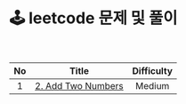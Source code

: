 # 🕹 leetcode 문제 및 풀이
<br>

|No|Title|Difficulty
|:---:|:---:|:---:
|1|[2. Add Two Numbers](https://github.com/sapzilking/algorithm/blob/main/leetcode/2.%20Add%20Two%20Numbers/README.md)|Medium




